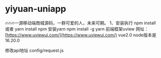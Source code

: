 # yiyuan-uniapp
🔥🔥🔥一源移动端商城源码，一群可爱的人，未来可期。
1、安装执行
npm install 或者 yarn install
npm 安装yarn
npm install -g yarn
前端框架uview
网址：[https://www.uviewui.com/](https://www.uviewui.com/)
vue2.0 node版本是16.20.0

修改api地址
config/request.js